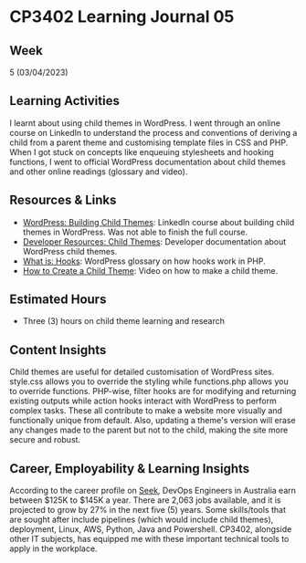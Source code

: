 # CP3402 Learning Journal 05

## Week
5 (03/04/2023)

## Learning Activities

I learnt about using child themes in WordPress. I went through an online course on LinkedIn to understand the process and conventions of deriving a child from a parent theme and customising template files in CSS and PHP. When I got stuck on concepts like enqueuing stylesheets and hooking functions, I went to official WordPress documentation about child themes and other online readings (glossary and video).

## Resources & Links

* [WordPress: Building Child Themes](https://www.linkedin.com/learning/wordpress-building-child-themes-3): LinkedIn course about building child themes in WordPress. Was not able to finish the full course.
* [Developer Resources: Child Themes](https://developer.wordpress.org/themes/advanced-topics/child-themes/): Developer documentation about WordPress child themes.
* [What is: Hooks](https://www.wpbeginner.com/glossary/hooks/): WordPress glossary on how hooks work in PHP.
* [How to Create a Child Theme](https://www.youtube.com/watch?v=coLDoM1fQcc): Video on how to make a child theme.

## Estimated Hours

* Three (3) hours on child theme learning and research

## Content Insights

Child themes are useful for detailed customisation of WordPress sites. style.css allows you to override the styling while functions.php allows you to override functions. PHP-wise, filter hooks are for modifying and returning existing outputs while action hooks interact with WordPress to perform complex tasks. These all contribute to make a website more visually and functionally unique from default. Also, updating a theme's version will erase any changes made to the parent but not to the child, making the site more secure and robust.

## Career, Employability & Learning Insights

According to the career profile on [Seek](https://www.seek.com.au/career-advice/role/devops-engineer), DevOps Engineers in Australia earn between $125K to $145K a year. There are 2,063 jobs available, and it is projected to grow by 27% in the next five (5) years. Some skills/tools that are sought after include pipelines (which would include child themes), deployment, Linux, AWS, Python, Java and Powershell. CP3402, alongside other IT subjects, has equipped me with these important technical tools to apply in the workplace.